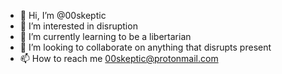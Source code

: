 - 👋 Hi, I’m @00skeptic
- 👀 I’m interested in disruption
- 🌱 I’m currently learning to be a libertarian
- 💞️ I’m looking to collaborate on anything that disrupts present
- 📫 How to reach me 00skeptic@protonmail.com

<!---
00skeptic/00skeptic is a ✨ special ✨ repository because its `README.md` (this file) appears on your GitHub profile.
You can click the Preview link to take a look at your changes.
--->
